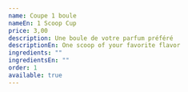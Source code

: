 ```yaml
---
name: Coupe 1 boule
nameEn: 1 Scoop Cup
price: 3,00
description: Une boule de votre parfum préféré
descriptionEn: One scoop of your favorite flavor
ingredients: ""
ingredientsEn: ""
order: 1
available: true
---
```

